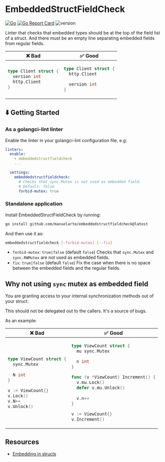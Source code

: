 # EmbeddedStructFieldCheck

[![Go](https://github.com/manuelarte/embeddedstructfieldcheck/actions/workflows/go.yml/badge.svg)](https://github.com/manuelarte/embeddedstructfieldcheck/actions/workflows/go.yml)
[![Go Report Card](https://goreportcard.com/badge/github.com/manuelarte/embeddedstructfieldcheck)](https://goreportcard.com/report/github.com/manuelarte/embeddedstructfieldcheck)
![version](https://img.shields.io/github/v/release/manuelarte/embeddedstructfieldcheck)

Linter that checks that embedded types should be at the top of the field list of a struct.
And there must be an empty line separating embedded fields from regular fields.

<table>
<thead><tr><th>❌ Bad</th><th>✅ Good</th></tr></thead>
<tbody>
<tr><td>

```go
type Client struct {
  version int
  http.Client
}
```

</td><td>

```go
type Client struct {
  http.Client

  version int
}
```

</td></tr>

</tbody>
</table>

## ⬇️  Getting Started

### As a golangci-lint linter

Enable the linter in your golangci-lint configuration file, e.g:

```yaml
linters:
  enable:
    - embeddedstructfieldcheck 
    ...

  settings:
    embeddedstructfieldcheck:
      # Checks that sync.Mutex is not used as embedded field.
      # Default: false
      forbid-mutex: true
```

### Standalone application

Install EmbeddedStructFieldCheck by running:

```bash
go install github.com/manuelarte/embeddedstructfieldcheck@latest
```

And then use it as:

```bash
embeddedstructfieldcheck [-forbid-mutex] [--fix]
```

- `forbid-mutex`: `true|false` (default `false`)
   Checks that `sync.Mutex` and `sync.RWMutex` are not used as embedded fields.
- `fix`: `true|false` (default `false`)
   Fix the case when there is no space between the embedded fields and the regular fields.

## Why not using `sync` mutex as embedded field

You are granting access to your internal synchronization methods out of your struct.

This should not be delegated out to the callers. It's a source of bugs.

As an example:

<table>
<thead><tr><th>❌ Bad</th><th>✅ Good</th></tr></thead>
<tbody>
<tr><td>

```go
type ViewCount struct {
  sync.Mutex
  
  N int
}

v := ViewCount{}
v.Lock()
v.N++
v.Unlock()
```

</td><td>

```go
type ViewCount struct {
  mu sync.Mutex

  n int
}

func (v *ViewCount) Increment() {
  v.mu.Lock()
  defer v.mu.Unlock()
  
  v.n++
}

v := ViewCount{}
v.Increment()
```

</td></tr>

</tbody>
</table>

## Resources

- [Embedding in structs](https://github.com/uber-go/guide/blob/master/style.md#embedding-in-structs)
